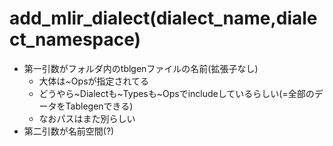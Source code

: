 # add_mlir_dialect(dialect_name,dialect_namespace)
* 第一引数がフォルダ内のtblgenファイルの名前(拡張子なし)
	* 大体は~Opsが指定されてる
	* どうやら~Dialectも~Typesも~Opsでincludeしているらしい(=全部のデータをTablegenできる)
	* なおパスはまた別らしい
* 第二引数が名前空間(?)
